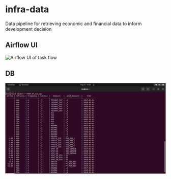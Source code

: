 # infra-data
Data pipeline for retrieving economic and financial data to inform development decision

## Airflow UI

![Airflow UI of task flow](https://raw.githubusercontent.com/devlp121/infra-data/master/dag_screen.png)

## DB

![DB](https://raw.githubusercontent.com/okirialbert/infra-data/main/image/dag_sc2.png?token=GHSAT0AAAAAACF3476F4KXJGIQ5DR4RA7E4ZHQSZ2A)




